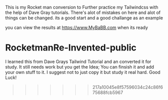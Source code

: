  
This is my Rocket man conversion to Further practice my Tailwindcss with the help of Dave Gray tutorials.  There's alot of mistakes on here and alot of things can be changed. its a good start and a good challange as an example

 you can view the results at https://www.MyBaBB.com when its ready
# RocketmanRe-Invented-public
I learned this from Dave Grays Tailwind Tutorial and an converted it for study.
It still needs work but you get the Idea; You can finsish it and add your own stuff to it. I suggest not to just copy it but study it real hard.   Good Luck! 
>>>>>>> 217a10045e8f57596034c24c86f675688fcb5967
